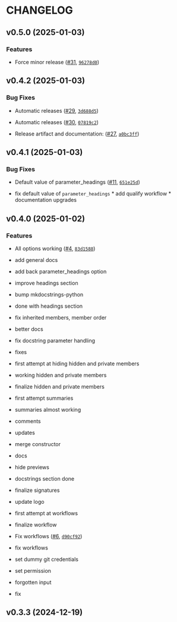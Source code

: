 # CHANGELOG


## v0.5.0 (2025-01-03)

### Features

- Force minor release ([#31](https://github.com/watermarkhu/mkdocstrings-matlab/pull/31),
  [`96278d0`](https://github.com/watermarkhu/mkdocstrings-matlab/commit/96278d0ff1080bbb4ac102190653c0fa1a269664))


## v0.4.2 (2025-01-03)

### Bug Fixes

- Automatic releases ([#29](https://github.com/watermarkhu/mkdocstrings-matlab/pull/29),
  [`3d688d5`](https://github.com/watermarkhu/mkdocstrings-matlab/commit/3d688d5ab145c6ec761f1c4830c1949974e2c20f))

- Automatic releases ([#30](https://github.com/watermarkhu/mkdocstrings-matlab/pull/30),
  [`07819c2`](https://github.com/watermarkhu/mkdocstrings-matlab/commit/07819c235551d1582a000fe9c6734f66cc131a84))

- Release artifact and documentation:
  ([#27](https://github.com/watermarkhu/mkdocstrings-matlab/pull/27),
  [`a0bc3ff`](https://github.com/watermarkhu/mkdocstrings-matlab/commit/a0bc3ffb81df1af2e70e99d4d3fa62e86f9e7be8))


## v0.4.1 (2025-01-03)

### Bug Fixes

- Default value of parameter_headings
  ([#11](https://github.com/watermarkhu/mkdocstrings-matlab/pull/11),
  [`651e25d`](https://github.com/watermarkhu/mkdocstrings-matlab/commit/651e25db05fad867d51f360ab4b1c49ececce814))

* fix default value of `parameter_headings` * add qualify workflow * documentation upgrades


## v0.4.0 (2025-01-02)

### Features

- All options working ([#4](https://github.com/watermarkhu/mkdocstrings-matlab/pull/4),
  [`83d1588`](https://github.com/watermarkhu/mkdocstrings-matlab/commit/83d15882e0a00252b91d2d88a19bb2f903674ca4))

* add general docs

* add back parameter_headings option

* improve headings section

* bump mkdocstrings-python

* done with headings section

* fix inherited members, member order

* better docs

* fix docstring parameter handling

* fixes

* first attempt at hiding hidden and private members

* working hidden and private members

* finalize hidden and private members

* first attempt summaries

* summaries almost working

* comments

* updates

* merge constructor

* docs

* hide previews

* docstrings section done

* finalize signatures

* update logo

* first attempt at workflows

* finalize workflow

- Fix workflows ([#6](https://github.com/watermarkhu/mkdocstrings-matlab/pull/6),
  [`d90cf92`](https://github.com/watermarkhu/mkdocstrings-matlab/commit/d90cf925c992f83bb7102e22981968615310328e))

* fix workflows

* set dummy git credentials

* set permission

* forgotten input

* fix


## v0.3.3 (2024-12-19)
